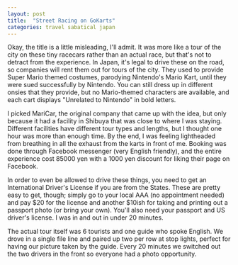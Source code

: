 ```yaml
---
layout: post
title:  "Street Racing on GoKarts"
categories: travel sabatical japan
---
```


Okay, the title is a little misleading, I'll admit. It was more like a tour of the city on these tiny racecars rather than an actual race, but that's not to detract from the experience. In Japan, it's legal to drive these on the road, so companies will rent them out for tours of the city. They used to provide Super Mario themed costumes, parodying Nintendo's Mario Kart, until they were sued successfully by Nintendo. You can still dress up in different onsies that they provide, but no Mario-themed characters are available, and each cart displays "Unrelated to Nintendo" in bold letters.

I picked MariCar, the original company that came up with the idea, but only because it had a facility in Shibuya that was close to where I was staying. Different facilities have different tour types and lengths, but I thought one hour was more than enough time. By the end, I was feeling lightheaded from breathing in all the exhaust from the karts in front of me. Booking was done through Facebook messenger (very English friendly), and the entire experience cost 85000 yen with a 1000 yen discount for liking their page on Facebook.

In order to even be allowed to drive these things, you need to get an International Driver's License if you are from the States. These are pretty easy to get, though; simply go to your local AAA (no appointment needed) and pay $20 for the license and another $10ish for taking and printing out a passport photo (or bring your own). You'll also need your passport and US driver's license. I was in and out in under 20 minutes.

The actual tour itself was 6 tourists and one guide who spoke English. We drove in a single file line and paired up two per row at stop lights, perfect for having our picture taken by the guide. Every 20 minutes we switched out the two drivers in the front so everyone had a photo opportunity.